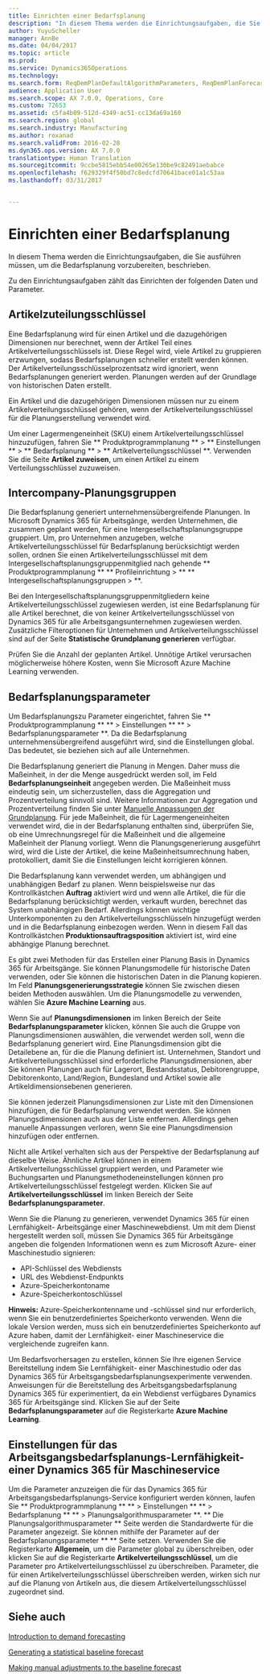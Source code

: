 ```yaml
---
title: Einrichten einer Bedarfsplanung
description: "In diesem Thema werden die Einrichtungsaufgaben, die Sie ausführen müssen, um die Bedarfsplanung vorzubereiten, beschrieben."
author: YuyuScheller
manager: AnnBe
ms.date: 04/04/2017
ms.topic: article
ms.prod: 
ms.service: Dynamics365Operations
ms.technology: 
ms.search.form: ReqDemPlanDefaultAlgorithmParameters, ReqDemPlanForecastParameters
audience: Application User
ms.search.scope: AX 7.0.0, Operations, Core
ms.custom: 72653
ms.assetid: c5fa4b09-512d-4349-ac51-cc13da69a160
ms.search.region: global
ms.search.industry: Manufacturing
ms.author: roxanad
ms.search.validFrom: 2016-02-28
ms.dyn365.ops.version: AX 7.0.0
translationtype: Human Translation
ms.sourcegitcommit: 9ccbe5815ebb54e00265e130be9c82491aebabce
ms.openlocfilehash: f629329f4f50bd7c8edcfd70641bace01a1c53aa
ms.lasthandoff: 03/31/2017


---
```


# <a name="demand-forecasting-setup"></a>Einrichten einer Bedarfsplanung

In diesem Thema werden die Einrichtungsaufgaben, die Sie ausführen müssen, um die Bedarfsplanung vorzubereiten, beschrieben.  

Zu den Einrichtungsaufgaben zählt das Einrichten der folgenden Daten und Parameter.

## <a name="item-allocation-key"></a>Artikelzuteilungsschlüssel
Eine Bedarfsplanung wird für einen Artikel und die dazugehörigen Dimensionen nur berechnet, wenn der Artikel Teil eines Artikelverteilungsschlüssels ist. Diese Regel wird, viele Artikel zu gruppieren erzwungen, sodass Bedarfsplanungen schneller erstellt werden können. Der Artikelverteilungsschlüsselprozentsatz wird ignoriert, wenn Bedarfsplanungen generiert werden. Planungen werden auf der Grundlage von historischen Daten erstellt. 

Ein Artikel und die dazugehörigen Dimensionen müssen nur zu einem Artikelverteilungsschlüssel gehören, wenn der Artikelverteilungsschlüssel für die Planungserstellung verwendet wird. 

Um einer Lagermengeneinheit (SKU) einem Artikelverteilungsschlüssel hinzuzufügen, fahren Sie ** Produktprogrammplanung ** &gt; ** Einstellungen ** &gt; ** Bedarfsplanung ** &gt; ** Artikelverteilungsschlüssel **. Verwenden Sie die Seite **Artikel zuweisen**, um einen Artikel zu einem Verteilungsschlüssel zuzuweisen.

## <a name="intercompany-planning-groups"></a>Intercompany-Planungsgruppen
Die Bedarfsplanung generiert unternehmensübergreifende Planungen. In Microsoft Dynamics 365 für Arbeitsgänge, werden Unternehmen, die zusammen geplant werden, für eine Intergesellschaftsplanungsgruppe gruppiert. Um, pro Unternehmen anzugeben, welche Artikelverteilungsschlüssel für Bedarfsplanung berücksichtigt werden sollen, ordnen Sie einen Artikelverteilungsschlüssel mit dem Intergesellschaftsplanungsgruppenmitglied nach gehende ** Produktprogrammplanung ** ** Profileinrichtung &gt; ** ** Intergesellschaftsplanungsgruppen &gt; **. 

Bei den Intergesellschaftsplanungsgruppenmitgliedern keine Artikelverteilungsschlüssel zugewiesen werden, ist eine Bedarfsplanung für alle Artikel berechnet, die von keiner Artikelverteilungsschlüssel von Dynamics 365 für alle Arbeitsgangsunternehmen zugewiesen werden. Zusätzliche Filteroptionen für Unternehmen und Artikelverteilungsschlüssel sind auf der Seite **Statistische Grundplanung generieren** verfügbar. 

Prüfen Sie die Anzahl der geplanten Artikel. Unnötige Artikel verursachen möglicherweise höhere Kosten, wenn Sie Microsoft Azure Machine Learning verwenden.

## <a name="demand-forecasting-parameters"></a>Bedarfsplanungsparameter
Um Bedarfsplanungszu Parameter eingerichtet, fahren Sie ** Produktprogrammplanung ** ** &gt; Einstellungen ** ** &gt; Bedarfsplanungsparameter **. Da die Bedarfsplanung unternehmensübergreifend ausgeführt wird, sind die Einstellungen global. Das bedeutet, sie beziehen sich auf alle Unternehmen. 

Die Bedarfsplanung generiert die Planung in Mengen. Daher muss die Maßeinheit, in der die Menge ausgedrückt werden soll, im Feld **Bedarfsplanungseinheit** angegeben werden. Die Maßeinheit muss eindeutig sein, um sicherzustellen, dass die Aggregation und Prozentverteilung sinnvoll sind. Weitere Informationen zur Aggregation und Prozentverteilung finden Sie unter [Manuelle Anpassungen der Grundplanung](manual-adjustments-baseline-forecast.md). Für jede Maßeinheit, die für Lagermengeneinheiten verwendet wird, die in der Bedarfsplanung enthalten sind, überprüfen Sie, ob eine Umrechnungsregel für die Maßeinheit und die allgemeine Maßeinheit der Planung vorliegt. Wenn die Planungsgenerierung ausgeführt wird, wird die Liste der Artikel, die keine Maßeinheitsumrechnung haben, protokolliert, damit Sie die Einstellungen leicht korrigieren können. 

Die Bedarfsplanung kann verwendet werden, um abhängigen und unabhängigen Bedarf zu planen. Wenn beispielsweise nur das Kontrollkästchen **Auftrag** aktiviert wird und wenn alle Artikel, die für die Bedarfsplanung berücksichtigt werden, verkauft wurden, berechnet das System unabhängigen Bedarf. Allerdings können wichtige Unterkomponenten zu den Artikelverteilungsschlüsseln hinzugefügt werden und in die Bedarfsplanung einbezogen werden. Wenn in diesem Fall das Kontrollkästchen **Produktionsauftragsposition** aktiviert ist, wird eine abhängige Planung berechnet. 

Es gibt zwei Methoden für das Erstellen einer Planung Basis in Dynamics 365 für Arbeitsgänge. Sie können Planungsmodelle für historische Daten verwenden, oder Sie können die historischen Daten in die Planung kopieren. Im Feld **Planungsgenerierungsstrategie** können Sie zwischen diesen beiden Methoden auswählen. Um die Planungsmodelle zu verwenden, wählen Sie **Azure Machine Learning** aus. 

Wenn Sie auf **Planungsdimensionen** im linken Bereich der Seite **Bedarfsplanungsparameter** klicken, können Sie auch die Gruppe von Planungsdimensionen auswählen, die verwendet werden soll, wenn die Bedarfsplanung generiert wird. Eine Planungsdimension gibt die Detailebene an, für die die Planung definiert ist. Unternehmen, Standort und Artikelverteilungsschlüssel sind erforderliche Planungsdimensionen, aber Sie können Planungen auch für Lagerort, Bestandsstatus, Debitorengruppe, Debitorenkonto, Land/Region, Bundesland und Artikel sowie alle Artikeldimensionsebenen generieren. 

Sie können jederzeit Planungsdimensionen zur Liste mit den Dimensionen hinzufügen, die für Bedarfsplanung verwendet werden. Sie können Planungsdimensionen auch aus der Liste entfernen. Allerdings gehen manuelle Anpassungen verloren, wenn Sie eine Planungsdimension hinzufügen oder entfernen. 

Nicht alle Artikel verhalten sich aus der Perspektive der Bedarfsplanung auf dieselbe Weise. Ähnliche Artikel können in einem Artikelverteilungsschlüssel gruppiert werden, und Parameter wie Buchungsarten und Planungsmethodeneinstellungen können pro Artikelverteilungsschlüssel festgelegt werden. Klicken Sie auf **Artikelverteilungsschlüssel** im linken Bereich der Seite **Bedarfsplanungsparameter**. 

Wenn Sie die Planung zu generieren, verwendet Dynamics 365 für einen Lernfähigkeit- Arbeitsgänge einer Maschinewebdienst. Um mit dem Dienst hergestellt werden soll, müssen Sie Dynamics 365 für Arbeitsgänge angeben die folgenden Informationen wenn es zum Microsoft Azure- einer Maschinestudio signieren:

-   API-Schlüssel des Webdiensts
-   URL des Webdienst-Endpunkts
-   Azure-Speicherkontoname
-   Azure-Speicherkontoschlüssel

**Hinweis:** Azure-Speicherkontenname und -schlüssel sind nur erforderlich, wenn Sie ein benutzerdefiniertes Speicherkonto verwenden. Wenn die lokale Version werden, muss sich ein benutzerdefiniertes Speicherkonto auf Azure haben, damit der Lernfähigkeit- einer Maschineservice die vergleichende zugreifen kann. 

Um Bedarfsvorhersagen zu erstellen, können Sie Ihre eigenen Service Bereitstellung indem Sie Lernfähigkeit- einer Maschinestudio oder das Dynamics 365 für Arbeitsgangsbedarfsplanungsexperimente verwenden. Anweisungen für die Bereitstellung des Arbeitsgangsbedarfsplanung Dynamics 365 für experimentiert, da ein Webdienst verfügbares Dynamics 365 für Arbeitsgänge sind. Klicken Sie auf der Seite **Bedarfsplanungsparameter** auf die Registerkarte **Azure Machine Learning**.

## <a name="settings-for-the-dynamics-365-for-operations-demand-forecasting-machine-learning-service"></a>Einstellungen für das Arbeitsgangsbedarfsplanungs-Lernfähigkeit-einer Dynamics 365 für Maschineservice
Um die Parameter anzuzeigen die für das Dynamics 365 für Arbeitsgangsbedarfsplanungs-Service konfiguriert werden können, laufen Sie ** Produktprogrammplanung ** ** &gt; Einstellungen ** ** &gt; Bedarfsplanung ** ** &gt; Planungsalgorithmusparameter **. ** Die Planungsalgorithmusparameter ** Seite werden die Standardwerte für die Parameter angezeigt. Sie können mithilfe der Parameter auf der Bedarfsplanungsparameter ** ** Seite setzen. Verwenden Sie die Registerkarte **Allgemein**, um die Parameter global zu überschreiben, oder klicken Sie auf die Registerkarte **Artikelverteilungsschlüssel**, um die Parameter pro Artikelverteilungsschlüssel zu überschreiben. Parameter, die für einen Artikelverteilungsschlüssel überschreiben werden, wirken sich nur auf die Planung von Artikeln aus, die diesem Artikelverteilungsschlüssel zugeordnet sind.

<a name="see-also"></a>Siehe auch
--------

[Introduction to demand forecasting](introduction-demand-forecasting.md)

[Generating a statistical baseline forecast](generate-statistical-baseline-forecast.md)

[Making manual adjustments to the baseline forecast](manual-adjustments-baseline-forecast.md)


